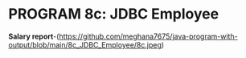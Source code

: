 # PROGRAM 8c: JDBC Employee

**Salary report**-(https://github.com/meghana7675/java-program-with-output/blob/main/8c_JDBC_Employee/8c.jpeg)


